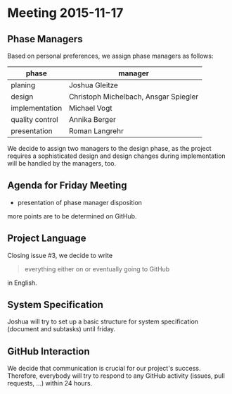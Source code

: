 # Meeting 2015-11-17

## Phase Managers

Based on personal preferences, we assign phase managers as follows:

 phase | manager
 ---|---
 planing | Joshua Gleitze 
 design | Christoph Michelbach, Ansgar Spiegler
 implementation | Michael Vogt
 quality control | Annika Berger
 presentation | Roman Langrehr


We decide to assign two managers to the design phase, as the project requires a sophisticated design and design changes during implementation will be handled by the managers, too.


## Agenda for Friday Meeting

 * presentation of phase manager disposition

more points are to be determined on GitHub.

## Project Language

Closing issue #3, we decide to write 

 > everything either on or eventually going to GitHub

in English.

## System Specification

Joshua will try to set up a basic structure for system specification (document and subtasks) until friday.

## GitHub Interaction

We decide that communication is crucial for our project's success. Therefore, everybody will try to respond to any GitHub activity (issues, pull requests, …) within 24 hours.
 
